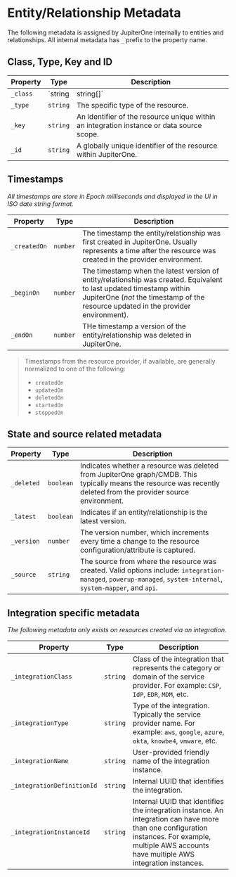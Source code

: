 # Entity/Relationship Metadata

The following metadata is assigned by JupiterOne internally to entities and
relationships. All internal metadata has `_` prefix to the property name.

## Class, Type, Key and ID

| Property  | Type                | Description                                |
| --------- | ------------------- | -------------------------------------------|
| `_class`  | `string | string[]` | The abstract class label(s) assigned to an entity/relationship. An entity can have multiple class labels while a relationship can only have one.
| `_type`   | `string`            | The specific type of the resource.         |
| `_key`    | `string`            | An identifier of the resource unique within an integration instance or data source scope.
| `_id`     | `string`            | A globally unique identifier of the resource within JupiterOne.

## Timestamps

_All timestamps are store in Epoch milliseconds and displayed in the UI in ISO date string format._

| Property     | Type     | Description                                         |
| ------------ | -------- | --------------------------------------------------- |
| `_createdOn` | `number` | The timestamp the entity/relationship was first created in JupiterOne. Usually represents a time after the resource was created in the provider environment.
| `_beginOn`   | `number` | The timestamp when the latest version of entity/relationship was created. Equivalent to last updated timestamp within JupiterOne (_not_ the timestamp of the resource updated in the provider environment).
| `_endOn`     | `number` | THe timestamp a version of the entity/relationship was deleted in JupiterOne.

> Timestamps from the resource provider, if available, are generally normalized
> to one of the following:
>
> - `createdOn`
> - `updatedOn`
> - `deletedOn`
> - `startedOn`
> - `stoppedOn`

## State and source related metadata

| Property     | Type      | Description                                        |
| ------------ | --------- | -------------------------------------------------- |
| `_deleted`   | `boolean` | Indicates whether a resource was deleted from JupiterOne graph/CMDB. This typically means the resource was recently deleted from the provider source environment.
| `_latest`    | `boolean` | Indicates if an entity/relationship is the latest version.
| `_version`   | `number`  | The version number, which increments every time a change to the resource configuration/attribute is captured.
| `_source`    | `string`  | The source from where the resource was created. Valid options include: `integration-managed`, `powerup-managed`, `system-internal`, `system-mapper`, and `api`.

## Integration specific metadata

_The following metadata only exists on resources created via an integration._

| Property            | Type      | Description                                        |
| ------------------- | --------- | -------------------------------------------------- |
| `_integrationClass` | `string`  | Class of the integration that represents the category or domain of the service provider.  For example: `CSP`, `IdP`, `EDR`, `MDM`, etc.
| `_integrationType`  | `string`  | Type of the integration. Typically the service provider name. For example: `aws`, `google`, `azure`, `okta`, `knowbe4`, `vmware`, etc.
| `_integrationName`  | `string`  | User-provided friendly name of the integration instance.
| `_integrationDefinitionId` | `string` | Internal UUID that identifies the integration.
| `_integrationInstanceId`   | `string` | Internal UUID that identifies the integration instance. An integration can have more than one configuration instances. For example, multiple AWS accounts have multiple AWS integration instances.
